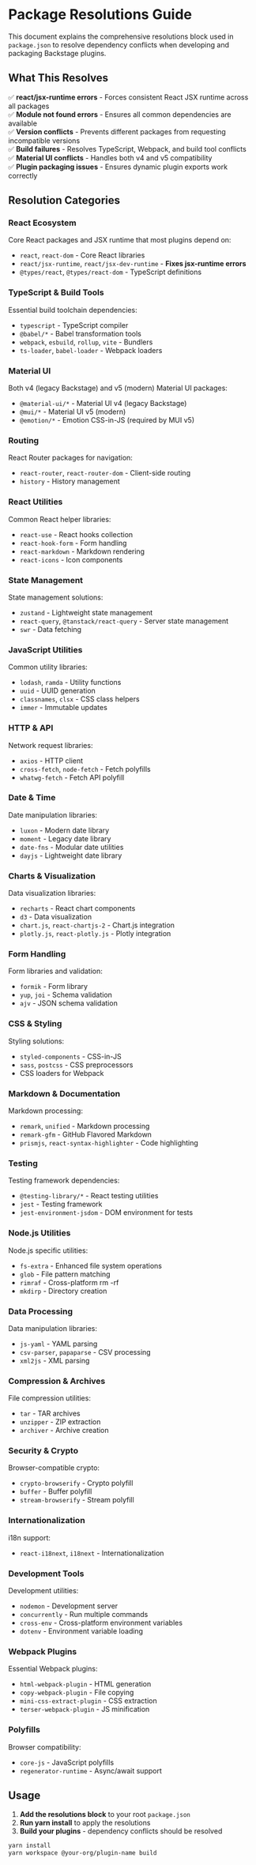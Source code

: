 # Package Resolutions Guide

This document explains the comprehensive resolutions block used in `package.json` to resolve dependency conflicts when developing and packaging Backstage plugins.

## What This Resolves

✅ **react/jsx-runtime errors** - Forces consistent React JSX runtime across all packages  
✅ **Module not found errors** - Ensures all common dependencies are available  
✅ **Version conflicts** - Prevents different packages from requesting incompatible versions  
✅ **Build failures** - Resolves TypeScript, Webpack, and build tool conflicts  
✅ **Material UI conflicts** - Handles both v4 and v5 compatibility  
✅ **Plugin packaging issues** - Ensures dynamic plugin exports work correctly  

## Resolution Categories

### React Ecosystem
Core React packages and JSX runtime that most plugins depend on:
- `react`, `react-dom` - Core React libraries
- `react/jsx-runtime`, `react/jsx-dev-runtime` - **Fixes jsx-runtime errors**
- `@types/react`, `@types/react-dom` - TypeScript definitions

### TypeScript & Build Tools
Essential build toolchain dependencies:
- `typescript` - TypeScript compiler
- `@babel/*` - Babel transformation tools
- `webpack`, `esbuild`, `rollup`, `vite` - Bundlers
- `ts-loader`, `babel-loader` - Webpack loaders

### Material UI
Both v4 (legacy Backstage) and v5 (modern) Material UI packages:
- `@material-ui/*` - Material UI v4 (legacy Backstage)
- `@mui/*` - Material UI v5 (modern)
- `@emotion/*` - Emotion CSS-in-JS (required by MUI v5)

### Routing
React Router packages for navigation:
- `react-router`, `react-router-dom` - Client-side routing
- `history` - History management

### React Utilities
Common React helper libraries:
- `react-use` - React hooks collection
- `react-hook-form` - Form handling
- `react-markdown` - Markdown rendering
- `react-icons` - Icon components

### State Management
State management solutions:
- `zustand` - Lightweight state management
- `react-query`, `@tanstack/react-query` - Server state management
- `swr` - Data fetching

### JavaScript Utilities
Common utility libraries:
- `lodash`, `ramda` - Utility functions
- `uuid` - UUID generation
- `classnames`, `clsx` - CSS class helpers
- `immer` - Immutable updates

### HTTP & API
Network request libraries:
- `axios` - HTTP client
- `cross-fetch`, `node-fetch` - Fetch polyfills
- `whatwg-fetch` - Fetch API polyfill

### Date & Time
Date manipulation libraries:
- `luxon` - Modern date library
- `moment` - Legacy date library
- `date-fns` - Modular date utilities
- `dayjs` - Lightweight date library

### Charts & Visualization
Data visualization libraries:
- `recharts` - React chart components
- `d3` - Data visualization
- `chart.js`, `react-chartjs-2` - Chart.js integration
- `plotly.js`, `react-plotly.js` - Plotly integration

### Form Handling
Form libraries and validation:
- `formik` - Form library
- `yup`, `joi` - Schema validation
- `ajv` - JSON schema validation

### CSS & Styling
Styling solutions:
- `styled-components` - CSS-in-JS
- `sass`, `postcss` - CSS preprocessors
- CSS loaders for Webpack

### Markdown & Documentation
Markdown processing:
- `remark`, `unified` - Markdown processing
- `remark-gfm` - GitHub Flavored Markdown
- `prismjs`, `react-syntax-highlighter` - Code highlighting

### Testing
Testing framework dependencies:
- `@testing-library/*` - React testing utilities
- `jest` - Testing framework
- `jest-environment-jsdom` - DOM environment for tests

### Node.js Utilities
Node.js specific utilities:
- `fs-extra` - Enhanced file system operations
- `glob` - File pattern matching
- `rimraf` - Cross-platform rm -rf
- `mkdirp` - Directory creation

### Data Processing
Data manipulation libraries:
- `js-yaml` - YAML parsing
- `csv-parser`, `papaparse` - CSV processing
- `xml2js` - XML parsing

### Compression & Archives
File compression utilities:
- `tar` - TAR archives
- `unzipper` - ZIP extraction
- `archiver` - Archive creation

### Security & Crypto
Browser-compatible crypto:
- `crypto-browserify` - Crypto polyfill
- `buffer` - Buffer polyfill
- `stream-browserify` - Stream polyfill

### Internationalization
i18n support:
- `react-i18next`, `i18next` - Internationalization

### Development Tools
Development utilities:
- `nodemon` - Development server
- `concurrently` - Run multiple commands
- `cross-env` - Cross-platform environment variables
- `dotenv` - Environment variable loading

### Webpack Plugins
Essential Webpack plugins:
- `html-webpack-plugin` - HTML generation
- `copy-webpack-plugin` - File copying
- `mini-css-extract-plugin` - CSS extraction
- `terser-webpack-plugin` - JS minification

### Polyfills
Browser compatibility:
- `core-js` - JavaScript polyfills
- `regenerator-runtime` - Async/await support

## Usage

1. **Add the resolutions block** to your root `package.json`
2. **Run yarn install** to apply the resolutions
3. **Build your plugins** - dependency conflicts should be resolved

```bash
yarn install
yarn workspace @your-org/plugin-name build
